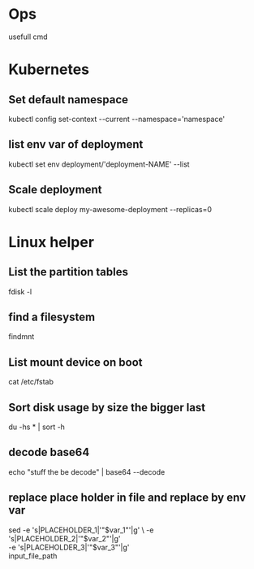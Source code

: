 # Ops
usefull cmd


# Kubernetes

## Set default namespace 
kubectl config set-context --current --namespace='namespace'

## list env var of deployment
kubectl set env deployment/'deployment-NAME' --list

## Scale deployment 
kubectl scale deploy my-awesome-deployment --replicas=0

# Linux helper
## List the partition tables
fdisk -l

## find a filesystem 
findmnt

## List mount device on boot
cat /etc/fstab

## Sort disk usage by size the bigger last
du -hs * | sort -h

## decode base64
echo "stuff the be decode" | base64 --decode

## replace place holder in file and replace by env var
sed -e 's|PLACEHOLDER_1|'"$var_1"'|g' \
    -e 's|PLACEHOLDER_2|'"$var_2"'|g' \
    -e 's|PLACEHOLDER_3|'"$var_3"'|g' \
    input_file_path
